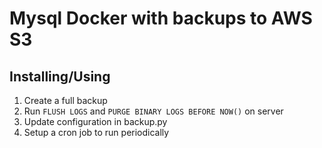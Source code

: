 # Mysql Docker with backups to AWS S3

## Installing/Using
1. Create a full backup
2. Run `FLUSH LOGS` and `PURGE BINARY LOGS BEFORE NOW()` on server
3. Update configuration in backup.py
4. Setup a cron job to run periodically
